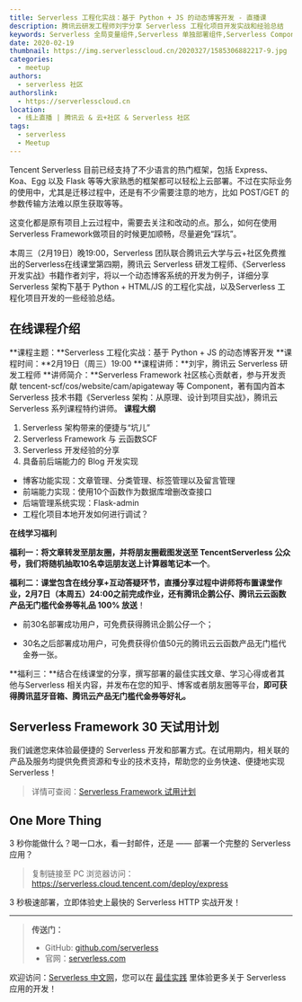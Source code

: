 ```yaml
---
title: Serverless 工程化实战：基于 Python + JS 的动态博客开发 - 直播课
description: 腾讯云研发工程师刘宇分享 Serverless 工程化项目开发实战和经验总结
keywords: Serverless 全局变量组件,Serverless 单独部署组件,Serverless Component
date: 2020-02-19
thumbnail: https://img.serverlesscloud.cn/2020327/1585306882217-9.jpg
categories:
  - meetup
authors:
  - serverless 社区
authorslink:
  - https://serverlesscloud.cn
location: 
  - 线上直播 | 腾讯云 & 云+社区 & Serverless 社区
tags:
  - serverless
  - Meetup  
---
```


Tencent Serverless 目前已经支持了不少语言的热门框架，包括 Express、 Koa、Egg 以及 Flask 等等大家熟悉的框架都可以轻松上云部署。不过在实际业务的使用中，尤其是迁移过程中，还是有不少需要注意的地方，比如 POST/GET 的参数传输方法难以原生获取等等。

这变化都是原有项目上云过程中，需要去关注和改动的点。那么，如何在使用Serverless Framework做项目的时候更加顺畅，尽量避免“踩坑”。

本周三（2月19日）晚19:00，Serverless 团队联合腾讯云大学与云+社区免费推出的Serverless在线课堂第四期，腾讯云 Serverless 研发工程师、《Serverless开发实战》书籍作者刘宇，将以一个动态博客系统的开发为例子，详细分享 Serverless 架构下基于 Python + HTML/JS 的工程化实战，以及Serverless 工程化项目开发的一些经验总结。

## 在线课程介绍

**课程主题：**Serverless 工程化实战：基于 Python + JS 的动态博客开发
**课程时间：**2月19日（周三）19:00
**课程讲师：**刘宇，腾讯云 Serverless 研发工程师
**讲师简介：**Serverless Framework 社区核心贡献者，参与开发贡献 tencent-scf/cos/website/cam/apigateway 等 Component，著有国内首本 Serverless 技术书籍《Serverless 架构：从原理、设计到项目实战》，腾讯云 Serverless 系列课程特约讲师。
**课程大纲**

1.  Serverless 架构带来的便捷与“坑儿”
2.  Serverless Framework 与 云函数SCF
3.  Serverless 开发经验的分享
4.  具备前后端能力的 Blog 开发实现
  - 博客功能实现：文章管理、分类管理、标签管理以及留言管理
  - 前端能力实现：使用10个函数作为数据库增删改查接口
  - 后端管理系统实现：Flask-admin
  - 工程化项目本地开发如何进行调试？

**在线学习福利**

**福利一：**将文章转发至朋友圈，并将朋友圈截图发送至 TencentServerless 公众号，我们将随机**抽取10名幸运朋友送上计算器笔记本一个**。

**福利二：**课堂包含在线分享+互动答疑环节，直播分享过程中讲师将布置课堂作业，2月7日（本周五）24:00之前完成作业，还有**腾讯企鹅公仔、腾讯云云函数产品无门槛代金券等礼品 100\% 放送**！

- 前30名部署成功用户，可免费获得腾讯企鹅公仔一个；

- 30名之后部署成功用户，可免费获得价值50元的腾讯云云函数产品无门槛代金券一张。

**福利三：**结合在线课堂的分享，撰写部署的最佳实践文章、学习心得或者其他与Serverless 相关内容，并发布在您的知乎、博客或者朋友圈等平台，**即可获得腾讯蓝牙音箱、腾讯云产品无门槛代金券等好礼。**  

## Serverless Framework 30 天试用计划

我们诚邀您来体验最便捷的 Serverless 开发和部署方式。在试用期内，相关联的产品及服务均提供免费资源和专业的技术支持，帮助您的业务快速、便捷地实现 Serverless！

> 详情可查阅：[Serverless Framework 试用计划](https://cloud.tencent.com/document/product/1154/38792)

## One More Thing
<div id='scf-deploy-iframe-or-md'><div><p>3 秒你能做什么？喝一口水，看一封邮件，还是 —— 部署一个完整的 Serverless 应用？</p><blockquote><p>复制链接至 PC 浏览器访问：<a href="https://serverless.cloud.tencent.com/deploy/express">https://serverless.cloud.tencent.com/deploy/express</a></p></blockquote><p>3 秒极速部署，立即体验史上最快的 Serverless HTTP 实战开发！</p></div></div>

---

> **传送门：**
> - GitHub: [github.com/serverless](https://github.com/serverless/serverless/blob/master/README_CN.md) 
> - 官网：[serverless.com](https://serverless.com/)

欢迎访问：[Serverless 中文网](https://serverlesscloud.cn/)，您可以在 [最佳实践](https://serverlesscloud.cn/best-practice) 里体验更多关于 Serverless 应用的开发！
